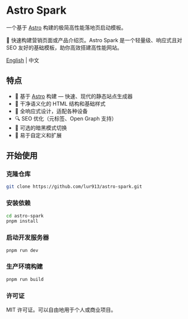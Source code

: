# Astro Spark

一个基于 [Astro](https://astro.build ) 构建的极简高性能落地页启动模板。

🚀 快速构建营销页面或产品介绍页。Astro Spark 是一个轻量级、响应式且对 SEO 友好的基础模板，助你高效搭建高性能网站。

[English](README.md) | 中文

## 特点

- 🚀 基于 [Astro](https://astro.build) 构建 — 快速、现代的静态站点生成器  
- 🎨 干净语义化的 HTML 结构和基础样式  
- 📱 全响应式设计，适配各种设备  
- 🔍 SEO 优化（元标签、Open Graph 支持）  
- 🌙 可选的暗黑模式切换  
- 🧩 易于自定义和扩展  

## 开始使用

### 克隆仓库

```bash
git clone https://github.com/lur913/astro-spark.git 
```

### 安装依赖

```bash
cd astro-spark
pnpm install
```

### 启动开发服务器

```bash
pnpm run dev
```

### 生产环境构建

```bash
pnpm run build
```

### 许可证
MIT 许可证。可以自由地用于个人或商业项目。 